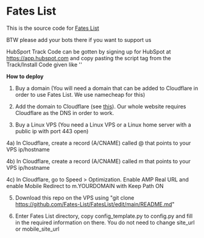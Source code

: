 # Fates List

This is the source code for [Fates List](https://fateslist.xyz)

BTW please add your bots there if you want to support us

HubSport Track Code can be gotten by signing up for HubSpot at https://app.hubspot.com and copy pasting the script tag from the Track/Install Code given like '<script type="text/javascript" id="hs-script-loader" async defer src="//js.hs-scripts.com/REDACTED.js"></script>'


**How to deploy**

1. Buy a domain (You will need a domain that can be added to Cloudflare in order to use Fates List. We use namecheap for this)

2. Add the domain to Cloudflare (see [this](https://support.cloudflare.com/hc/en-us/articles/201720164-Creating-a-Cloudflare-account-and-adding-a-website)). Our whole website requires Cloudflare as the DNS in order to work.

3. Buy a Linux VPS (You need a Linux VPS or a Linux home server with a public ip with port 443 open)

 4a) In Cloudflare, create a record (A/CNAME) called @ that points to your VPS ip/hostname

 4b) In Cloudflare, create a record (A/CNAME) called m that points to your VPS ip/hostname

 4c) In Cloudflare, go to Speed > Optimization. Enable AMP Real URL and enable Mobile Redirect to m.YOURDOMAIN with Keep Path ON

5. Download this repo on the VPS using "git clone https://github.com/Fates-List/FatesList/edit/main/README.md"

6. Enter Fates List directory, copy config_template.py to config.py and fill in the required information on there. You do not need to change site_url or mobile_site_url
